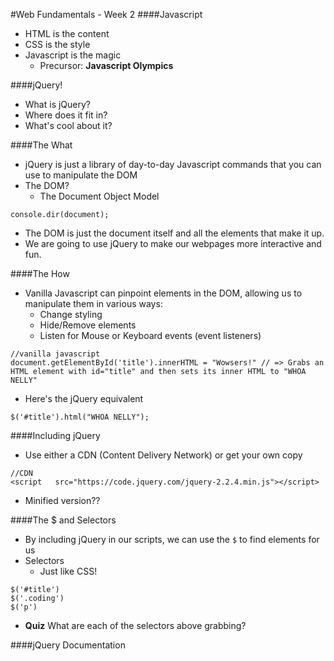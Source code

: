 #Web Fundamentals - Week 2
####Javascript
- HTML is the content
- CSS is the style
- Javascript is the magic
  - Precursor: <b>Javascript Olympics</b>

####jQuery!
- What is jQuery?
- Where does it fit in?
- What's cool about it?

####The What
- jQuery is just a library of day-to-day Javascript commands that you can use to manipulate the DOM
- The DOM?
  - The Document Object Model
```
console.dir(document);
```
- The DOM is just the document itself and all the elements that make it up.
- We are going to use jQuery to make our webpages more interactive and fun.

####The How
- Vanilla Javascript can pinpoint elements in the DOM, allowing us to manipulate them in various ways:
  - Change styling
  - Hide/Remove elements
  - Listen for Mouse or Keyboard events (event listeners)
```
//vanilla javascript
document.getElementById('title').innerHTML = "Wowsers!" // => Grabs an HTML element with id="title" and then sets its inner HTML to "WHOA NELLY"
```
- Here's the jQuery equivalent
```
$('#title').html("WHOA NELLY");
```

####Including jQuery
- Use either a CDN (Content Delivery Network) or get your own copy
```
//CDN
<script   src="https://code.jquery.com/jquery-2.2.4.min.js"></script>
```
- Minified version??

####The $ and Selectors
- By including jQuery in our scripts, we can use the `$` to find elements for us
- Selectors
  - Just like CSS!
```
$('#title')
$('.coding')
$('p')
```
- <b>Quiz</b> What are each of the selectors above grabbing?

####jQuery Documentation
